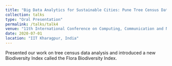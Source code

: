 ```yaml
---
title: "Big Data Analytics for Sustainable Cities: Pune Tree Census Data Exploratory Analysis "
collection: talks
type: "Oral Presentation"
permalink: /talks/talk4
venue: "11th International Conference on Computing, Communication and Networking Technologies (ICCCNT) 2020"
date: 2020-07-01
location: "IIT Kharagpur, India"
---
```


Presented our work on tree census data analysis and introduced a new Biodiversity Index called the Flora Biodiversity Index.
